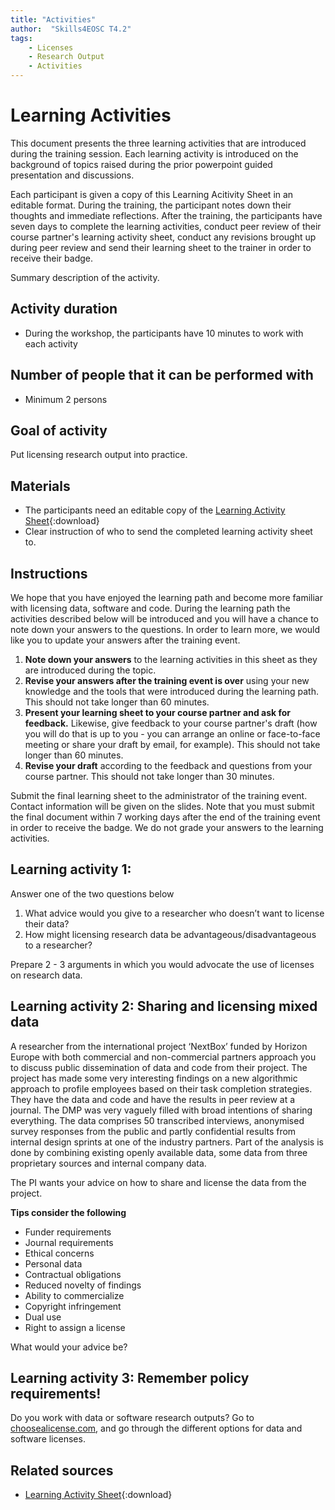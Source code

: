 ```yaml
---
title: "Activities"
author:  "Skills4EOSC T4.2"
tags: 
    - Licenses
    - Research Output
    - Activities
---
```


# Learning Activities
This document presents the three learning activities that are introduced during the training session. Each learning activity is introduced on the background of topics raised during the prior powerpoint guided presentation and discussions. 

Each participant is given a copy of this Learning Acitivity Sheet in an editable format. During the training, the participant notes down their thoughts and immediate reflections. After the training, the participants have seven days to complete the learning activities, conduct peer review of their course partner's learning activity sheet, conduct any revisions brought up during peer review and send their learning sheet to the trainer in order to receive their badge.

Summary description of the activity.

## Activity duration
- During the workshop, the participants have 10 minutes to work with each activity

## Number of people that it can be performed with
- Minimum 2 persons

## Goal of activity

Put licensing research output into practice.

## Materials
- The participants need an editable copy of the [Learning Activity Sheet](https://github.com/Task-4-2/Open-Licenses-data-code-and-software/blob/main/Learning%20activities_OpenLicences%20(Data%2C%20Code%2C%20Software).docx){:download}
- Clear instruction of who to send the completed learning activity sheet to.

## Instructions

We hope that you have enjoyed the learning path and become more familiar with licensing data, software and code.
During the learning path the activities described below will be introduced and you will have a chance to note down your answers to the questions. In order to learn more, we would like you to update your answers after the training event.

1. **Note down your answers** to the learning activities  in this sheet as they are introduced during the topic.
2. **Revise your answers after the training event is over** using your new knowledge and the tools that were introduced during the learning path. This should not take longer than 60 minutes.
3. **Present your learning sheet to your course partner and ask for feedback.** Likewise, give feedback to your course partner's draft (how you will do that is up to you - you can arrange an online or face-to-face meeting or share your draft by email, for example). This should not take longer than 60 minutes.
4. **Revise your draft** according to the feedback and questions from your course partner. This should not take longer than 30 minutes.

Submit the final learning sheet to the administrator of the training event. Contact information will be given on the slides.
Note that you must submit the final document within 7 working days after the end of the training event in order to receive the badge.
We do not grade your answers to the learning activities.

## Learning activity 1: 
Answer one of the two questions below

1.	What advice would you give to a researcher who doesn’t want to license their data?
2.	How might licensing research data be advantageous/disadvantageous to a researcher?

Prepare 2 - 3 arguments in which you would advocate the use of licenses on research data. 

## Learning activity 2: Sharing and licensing mixed data
A researcher from the international project ‘NextBox’ funded by Horizon Europe with both commercial and non-commercial partners approach you to discuss public dissemination of data and code from their project. The project has made some very interesting findings on a new algorithmic approach to profile employees based on their task completion strategies. They have the data and code and have the results in peer review at a journal. The DMP was very vaguely filled with broad intentions of sharing everything.
The data comprises 50 transcribed interviews, anonymised survey responses from the public and partly confidential results from internal design sprints at one of the industry partners. Part of the analysis is done by combining existing openly available data, some data from three proprietary sources and internal company data.

The PI wants your advice on how to share and license the data from the project.

**Tips consider the following**

- Funder requirements
- Journal requirements
- Ethical concerns
- Personal data
- Contractual obligations
- Reduced novelty of findings
- Ability to commercialize
- Copyright infringement
- Dual use
- Right to assign a license

What would your advice be?

## Learning activity 3: Remember policy requirements!
Do you work with data or software research outputs? Go to [choosealicense.com](https://choosealicense.com/), and go through the different options for data and software licenses.


## Related sources
- [Learning Activity Sheet](https://github.com/Task-4-2/Open-Licenses-data-code-and-software/blob/main/Learning%20activities_OpenLicences%20(Data%2C%20Code%2C%20Software).docx){:download}

